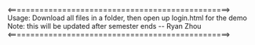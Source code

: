 <=================================================>
Usage: Download all files in a folder, then open
       up login.html for the demo
Note: this will be updated after semester ends
-- Ryan Zhou
<=================================================>
